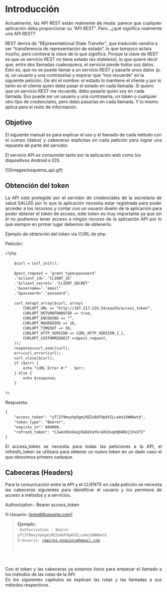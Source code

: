# Introducción

<p style="text-align: justify;">Actualmente, las API REST están realmente de moda: parece que cualquier aplicación deba proporcionar su “API REST”. Pero...¿qué significa realmente una API REST?

REST deriva de "REpresentational State Transfer", que traducido vendría a ser “transferencia de representación de estado”, lo que tampoco aclara mucho, pero contiene la clave de lo que significa. Porque la clave de REST es que un servicio REST no tiene estado (es stateless), lo que quiere decir que, entre dos llamadas cualesquiera, el servicio pierde todos sus datos. Esto es, que no se puede llamar a un servicio REST y pasarle unos datos (p. ej. un usuario y una contraseña) y esperar que “nos recuerde” en la siguiente petición. De ahí el nombre: el estado lo mantiene el cliente y por lo tanto es el cliente quien debe pasar el estado en cada llamada. Si quiero que un servicio REST me recuerde, debo pasarle quien soy en cada llamada. Eso puede ser un usuario y una contraseña, un token o cualquier otro tipo de credenciales, pero debo pasarlas en cada llamada. Y lo mismo aplica para el resto de información.
</p>

## Objetivo

<p style="text-align: justify;">
El siguiente manual es para explicar el uso y el llamado de cada método con el cuerpo (datos) y cabeceras explicitas en cada petición para lograr una repuesta de parte del servidor.

El servicio API es consumido tanto por la aplicación web como los dispositivos Android o IOS.
</p>
![](images/esquema_api.gif)

## Obtención del token

<p style="text-align: justify;">
La API está protegido por el servidor de credenciales de la secretaria de salud SALUID por lo que la aplicación necesita estar registrada para poder acceder a los recursos y contar con un usuario dueño de la aplicación para poder obtener el token de acceso, este token es muy importante ya que sin él no podremos tener acceso a ningún recurso de la aplicación API por lo que siempre en primer lugar debemos de obtenerlo.

Ejemplo de obtención del token via CURL de php.</p>

Petición:

	<?php

		$curl = curl_init();
		
		$post_request = ‘grant_type=password’
		.’&client_id=’.’CLIENT_ID’
		.’&client_secret=’.’CLIENT_SECRET’
		.’&username=’.’email’
		.’&password=’.’password’;
		
		curl_setopt_array($curl, array(
			CURLOPT_URL => “http://187.217.219.54/oauth/access_token“,
			CURLOPT_RETURNTRANSFER => true,
			CURLOPT_ENCODING => “”,
			CURLOPT_MAXREDIRS => 10,
			CURLOPT_TIMEOUT => 30,
			CURLOPT_HTTP_VERSION => CURL_HTTP_VERSION_1_1,
			CURLOPT_CUSTOMREQUEST =>$post_request,
		));
		response=curl_exec(curl);
		err=curl_error(curl);
		curl_close($curl);
		if ($err) {
			echo “cURL Error #:” . $err;
		} else {
			echo $response;
		}

	?>

Respuesta:

	{
		"access_token": "yTl379mxyVpGgmjREZs6UF9p6VILca4e33WN8wtd",
		"token_type": "Bearer",
		"expires_in": 604800,
		"refresh_token": "CJwknO1nGnqjKG82VaYkr4XU3sqXQ8ARUj1VxX7I"
	}

<p style="text-align: justify;">
El access_token se necesita para todas las peticiones a la API, el refresh\_token se utilizara para obtener un nuevo token en un dado caso el que obtuvimos primero caduque.
</p>

## Cabeceras (Headers)

<p style="text-align: justify;">
Para la comunicación entre la API y el CLIENTE en cada petición se necesita las cabeceras siguientes para identificar el usuario y los permisos de acceso a métodos y a servicios.
</p>

Authorization : Bearer access_token

X-Usuario: [*email@usuario.com*]

>**Ejemplo:**
<code><br>
	Authorization : Bearer yTl379mxyVpGgmjREZs6UF9p6VILca4e33WN8wtd</code>
	<code><br>X-Usuario: ramirez.esquinca@gmail.com
</code>
	
<p style="text-align: justify;">
Con el token y las cabeceras ya estamos listos para empezar el llamado a los métodos de las rutas de la API.<br>
En los siguientes capitulos se explican las rutas y las llamadas a sus métodos respectivos.
</p>
